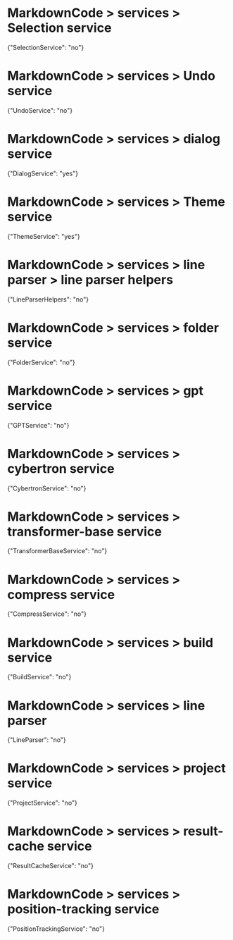 # MarkdownCode > services > Selection service
{"SelectionService": "no"}
# MarkdownCode > services > Undo service
{"UndoService": "no"}
# MarkdownCode > services > dialog service
{"DialogService": "yes"}
# MarkdownCode > services > Theme service
{"ThemeService": "yes"}
# MarkdownCode > services > line parser > line parser helpers
{"LineParserHelpers": "no"}
# MarkdownCode > services > folder service
{"FolderService": "no"}
# MarkdownCode > services > gpt service
{"GPTService": "no"}
# MarkdownCode > services > cybertron service
{"CybertronService": "no"}
# MarkdownCode > services > transformer-base service
{"TransformerBaseService": "no"}
# MarkdownCode > services > compress service
{"CompressService": "no"}
# MarkdownCode > services > build service
{"BuildService": "no"}
# MarkdownCode > services > line parser
{"LineParser": "no"}
# MarkdownCode > services > project service
{"ProjectService": "no"}
# MarkdownCode > services > result-cache service
{"ResultCacheService": "no"}
# MarkdownCode > services > position-tracking service
{"PositionTrackingService": "no"}
